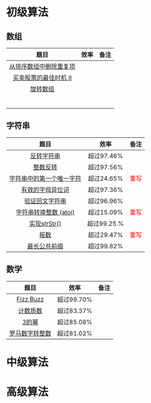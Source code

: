 # 初级算法

## 数组

|            题目            | 效率 | 备注 |
| :------------------------: | :--: | :--: |
| [从排序数组中删除重复项]() |      |      |
| [买卖股票的最佳时机 II]()  |      |      |
|        [旋转数组]()        |      |      |
|                            |      |      |
|                            |      |      |
|                            |      |      |
|                            |      |      |
|                            |      |      |
|                            |      |      |



## 字符串

|                             题目                             |    效率     |             备注              |
| :----------------------------------------------------------: | :---------: | :---------------------------: |
| [反转字符串](https://github.com/duny31030/New_code_of_2019/blob/master/LeetCode/Junior/String/reverseString.cpp) | 超过97.46%  |                               |
| [整数反转](https://github.com/duny31030/New_code_of_2019/blob/master/LeetCode/Junior/String/reverse.cpp) | 超过97.56%  |                               |
| [字符串中的第一个唯一字符](https://github.com/duny31030/New_code_of_2019/blob/master/LeetCode/Junior/String/firstUniqChar.cpp) | 超过24.65%  | <font color = red>重写</font> |
| [有效的字母异位词](https://github.com/duny31030/New_code_of_2019/blob/master/LeetCode/Junior/String/isAnagram.cpp) | 超过97.36%  |                               |
|                      [验证回文字符串]()                      | 超过96.96%  |                               |
| [字符串转换整数 (atoi)](https://github.com/duny31030/New_code_of_2019/blob/master/LeetCode/Junior/String/myAtoi.cpp) | 超过15.09%  | <font color = red>重写</font> |
| [实现strStr()](https://github.com/duny31030/New_code_of_2019/blob/master/LeetCode/Junior/String/strStr.cpp) | 超过99.25.% |                               |
| [报数](https://github.com/duny31030/New_code_of_2019/blob/master/LeetCode/Junior/String/countAndSay.cpp) | 超过29.47%  | <font color = red>重写</font> |
| [最长公共前缀](https://github.com/duny31030/New_code_of_2019/blob/master/LeetCode/Junior/String/longestCommonPrefix.cpp) | 超过99.82%  |                               |



## 数学

|                             题目                             |    效率    | 备注 |
| :----------------------------------------------------------: | :--------: | :--: |
| [Fizz Buzz](https://github.com/duny31030/New_code_of_2019/blob/master/LeetCode/Junior/Math/fizzBuzz.cpp) | 超过99.70% |      |
| [计数质数](https://github.com/duny31030/New_code_of_2019/blob/master/LeetCode/Junior/Math/countPrimes.cpp) | 超过83.37% |      |
| [3的幂](https://github.com/duny31030/New_code_of_2019/blob/master/LeetCode/Junior/Math/isPowerOfThree.cpp) | 超过85.08% |      |
| [罗马数字转整数](https://github.com/duny31030/New_code_of_2019/blob/master/LeetCode/Junior/Math/romanToInt.cpp) | 超过81.02% |      |



# 中级算法



# 高级算法